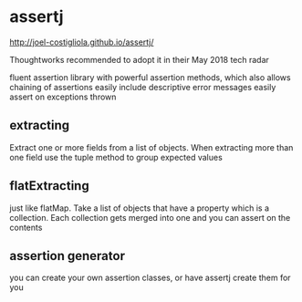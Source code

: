 # assertj

http://joel-costigliola.github.io/assertj/

Thoughtworks recommended to adopt it in their May 2018 tech radar

fluent assertion library with powerful assertion methods, which also allows chaining of assertions
easily include descriptive error messages
easily assert on exceptions thrown

## extracting

Extract one or more fields from a list of objects.
When extracting more than one field use the tuple method to group expected values

## flatExtracting

just like flatMap.
Take a list of objects that have a property which is a collection.
Each collection gets merged into one and you can assert on the contents

## assertion generator

you can create your own assertion classes, or have assertj create them for you